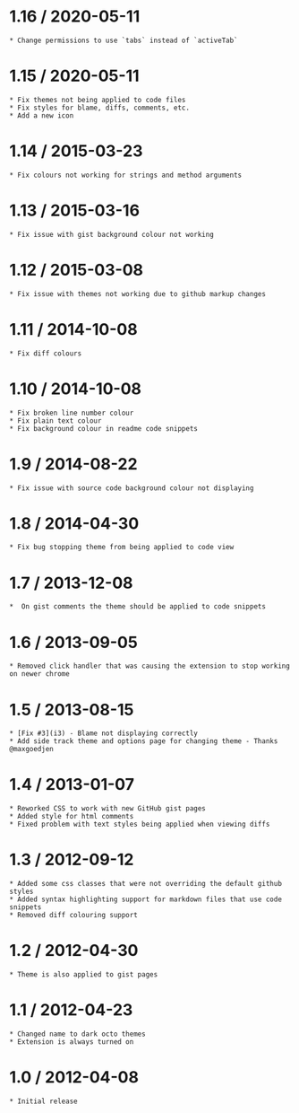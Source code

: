 # 1.16 / 2020-05-11
    * Change permissions to use `tabs` instead of `activeTab`

# 1.15 / 2020-05-11
    * Fix themes not being applied to code files
    * Fix styles for blame, diffs, comments, etc.
    * Add a new icon

# 1.14 / 2015-03-23
    * Fix colours not working for strings and method arguments

# 1.13 / 2015-03-16
    * Fix issue with gist background colour not working

# 1.12 / 2015-03-08
    * Fix issue with themes not working due to github markup changes

# 1.11 / 2014-10-08
    * Fix diff colours

# 1.10 / 2014-10-08
    * Fix broken line number colour
    * Fix plain text colour
    * Fix background colour in readme code snippets

# 1.9 / 2014-08-22
    * Fix issue with source code background colour not displaying

# 1.8 / 2014-04-30
    * Fix bug stopping theme from being applied to code view

# 1.7 / 2013-12-08
    *  On gist comments the theme should be applied to code snippets

# 1.6 / 2013-09-05
    * Removed click handler that was causing the extension to stop working on newer chrome

# 1.5 / 2013-08-15
    * [Fix #3](i3) - Blame not displaying correctly
    * Add side track theme and options page for changing theme - Thanks @maxgoedjen

# 1.4 / 2013-01-07
    * Reworked CSS to work with new GitHub gist pages
    * Added style for html comments
    * Fixed problem with text styles being applied when viewing diffs

# 1.3 / 2012-09-12
    * Added some css classes that were not overriding the default github styles
    * Added syntax highlighting support for markdown files that use code snippets
    * Removed diff colouring support

# 1.2 / 2012-04-30
    * Theme is also applied to gist pages

# 1.1 / 2012-04-23
    * Changed name to dark octo themes
    * Extension is always turned on

# 1.0 / 2012-04-08
    * Initial release
